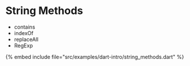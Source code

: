# String Methods

* contains
* indexOf
* replaceAll
* RegExp

{% embed include file="src/examples/dart-intro/string_methods.dart" %}



